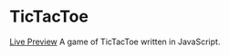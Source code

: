 # TicTacToe
[Live Preview](https://starlit-cuchufli-51f8e3.netlify.app/) A game of TicTacToe written in JavaScript.
